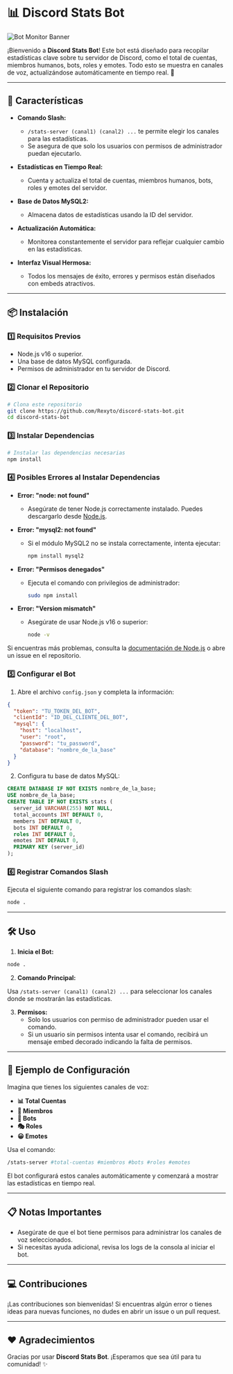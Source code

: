# 📊 Discord Stats Bot


![Bot Monitor Banner](https://images.piclumen.com/normal/20250101/18/72675a3a616840eea70ce59e5ba801af.webp)

¡Bienvenido a **Discord Stats Bot**! Este bot está diseñado para recopilar estadísticas clave sobre tu servidor de Discord, como el total de cuentas, miembros humanos, bots, roles y emotes. Todo esto se muestra en canales de voz, actualizándose automáticamente en tiempo real. 🎉

---

## 🚀 Características

- **Comando Slash:** 
  - `/stats-server (canal1) (canal2) ...` te permite elegir los canales para las estadísticas.
  - Se asegura de que solo los usuarios con permisos de administrador puedan ejecutarlo.

- **Estadísticas en Tiempo Real:**
  - Cuenta y actualiza el total de cuentas, miembros humanos, bots, roles y emotes del servidor.

- **Base de Datos MySQL2:**
  - Almacena datos de estadísticas usando la ID del servidor.

- **Actualización Automática:**
  - Monitorea constantemente el servidor para reflejar cualquier cambio en las estadísticas.

- **Interfaz Visual Hermosa:**
  - Todos los mensajes de éxito, errores y permisos están diseñados con embeds atractivos.

---

## 📦 Instalación

### 1️⃣ Requisitos Previos

- Node.js v16 o superior.
- Una base de datos MySQL configurada.
- Permisos de administrador en tu servidor de Discord.

### 2️⃣ Clonar el Repositorio

```bash
# Clona este repositorio
git clone https://github.com/Rexyto/discord-stats-bot.git
cd discord-stats-bot
```

### 3️⃣ Instalar Dependencias

```bash
# Instalar las dependencias necesarias
npm install
```

### 4️⃣ Posibles Errores al Instalar Dependencias

- **Error: "node: not found"**
  - Asegúrate de tener Node.js correctamente instalado. Puedes descargarlo desde [Node.js](https://nodejs.org/).

- **Error: "mysql2: not found"**
  - Si el módulo MySQL2 no se instala correctamente, intenta ejecutar:
    ```bash
    npm install mysql2
    ```

- **Error: "Permisos denegados"**
  - Ejecuta el comando con privilegios de administrador:
    ```bash
    sudo npm install
    ```

- **Error: "Version mismatch"**
  - Asegúrate de usar Node.js v16 o superior:
    ```bash
    node -v
    ```

Si encuentras más problemas, consulta la [documentación de Node.js](https://nodejs.org/) o abre un issue en el repositorio.

### 5️⃣ Configurar el Bot

1. Abre el archivo `config.json` y completa la información:

```json
{
  "token": "TU_TOKEN_DEL_BOT",
  "clientId": "ID_DEL_CLIENTE_DEL_BOT",
  "mysql": {
    "host": "localhost",
    "user": "root",
    "password": "tu_password",
    "database": "nombre_de_la_base"
  }
}
```

2. Configura tu base de datos MySQL:

```sql
CREATE DATABASE IF NOT EXISTS nombre_de_la_base;
USE nombre_de_la_base;
CREATE TABLE IF NOT EXISTS stats (
  server_id VARCHAR(255) NOT NULL,
  total_accounts INT DEFAULT 0,
  members INT DEFAULT 0,
  bots INT DEFAULT 0,
  roles INT DEFAULT 0,
  emotes INT DEFAULT 0,
  PRIMARY KEY (server_id)
);
```

### 6️⃣ Registrar Comandos Slash

Ejecuta el siguiente comando para registrar los comandos slash:

```bash
node .
```

---

## 🛠️ Uso

1. **Inicia el Bot:**

```bash
node .
```

2. **Comando Principal:**

Usa `/stats-server (canal1) (canal2) ...` para seleccionar los canales donde se mostrarán las estadísticas.

3. **Permisos:**
   - Solo los usuarios con permiso de administrador pueden usar el comando.
   - Si un usuario sin permisos intenta usar el comando, recibirá un mensaje embed decorado indicando la falta de permisos.

---

## 🌟 Ejemplo de Configuración

Imagina que tienes los siguientes canales de voz:
- **📊 Total Cuentas**
- **👤 Miembros**
- **🤖 Bots**
- **🎭 Roles**
- **😀 Emotes**

Usa el comando:

```bash
/stats-server #total-cuentas #miembros #bots #roles #emotes
```

El bot configurará estos canales automáticamente y comenzará a mostrar las estadísticas en tiempo real.

---

## 📋 Notas Importantes

- Asegúrate de que el bot tiene permisos para administrar los canales de voz seleccionados.
- Si necesitas ayuda adicional, revisa los logs de la consola al iniciar el bot.

---

## 💻 Contribuciones

¡Las contribuciones son bienvenidas! Si encuentras algún error o tienes ideas para nuevas funciones, no dudes en abrir un issue o un pull request.

---

## ❤️ Agradecimientos

Gracias por usar **Discord Stats Bot**. ¡Esperamos que sea útil para tu comunidad! ✨
